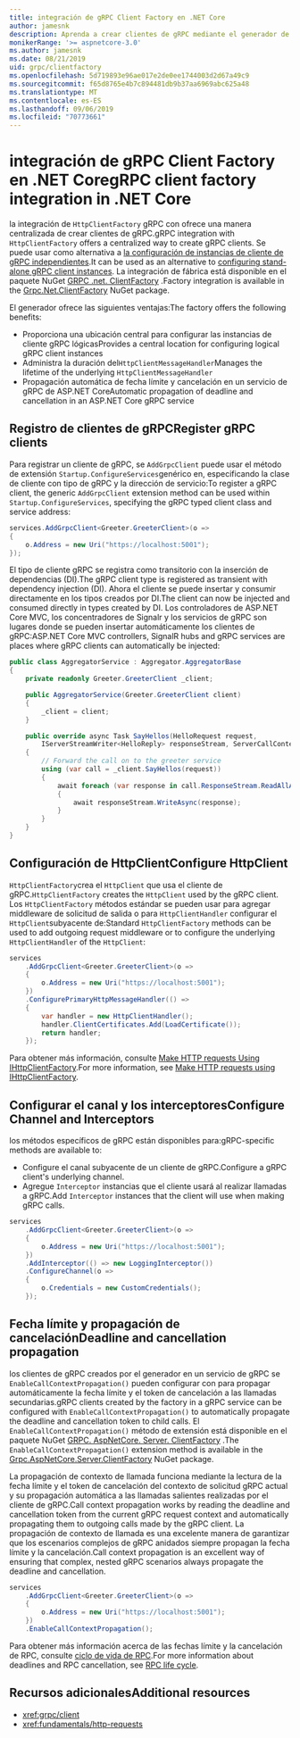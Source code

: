 ```yaml
---
title: integración de gRPC Client Factory en .NET Core
author: jamesnk
description: Aprenda a crear clientes de gRPC mediante el generador de cliente.
monikerRange: '>= aspnetcore-3.0'
ms.author: jamesnk
ms.date: 08/21/2019
uid: grpc/clientfactory
ms.openlocfilehash: 5d719893e96ae017e2de0ee1744003d2d67a49c9
ms.sourcegitcommit: f65d8765e4b7c894481db9b37aa6969abc625a48
ms.translationtype: MT
ms.contentlocale: es-ES
ms.lasthandoff: 09/06/2019
ms.locfileid: "70773661"
---
```

# <a name="grpc-client-factory-integration-in-net-core"></a><span data-ttu-id="bca93-103">integración de gRPC Client Factory en .NET Core</span><span class="sxs-lookup"><span data-stu-id="bca93-103">gRPC client factory integration in .NET Core</span></span>

<span data-ttu-id="bca93-104">la integración de `HttpClientFactory` gRPC con ofrece una manera centralizada de crear clientes de gRPC.</span><span class="sxs-lookup"><span data-stu-id="bca93-104">gRPC integration with `HttpClientFactory` offers a centralized way to create gRPC clients.</span></span> <span data-ttu-id="bca93-105">Se puede usar como alternativa a [la configuración de instancias de cliente de gRPC independientes](xref:grpc/client).</span><span class="sxs-lookup"><span data-stu-id="bca93-105">It can be used as an alternative to [configuring stand-alone gRPC client instances](xref:grpc/client).</span></span> <span data-ttu-id="bca93-106">La integración de fábrica está disponible en el paquete NuGet [GRPC .net. ClientFactory](https://www.nuget.org/packages/Grpc.Net.ClientFactory) .</span><span class="sxs-lookup"><span data-stu-id="bca93-106">Factory integration is available in the [Grpc.Net.ClientFactory](https://www.nuget.org/packages/Grpc.Net.ClientFactory) NuGet package.</span></span>

<span data-ttu-id="bca93-107">El generador ofrece las siguientes ventajas:</span><span class="sxs-lookup"><span data-stu-id="bca93-107">The factory offers the following benefits:</span></span>

* <span data-ttu-id="bca93-108">Proporciona una ubicación central para configurar las instancias de cliente gRPC lógicas</span><span class="sxs-lookup"><span data-stu-id="bca93-108">Provides a central location for configuring logical gRPC client instances</span></span>
* <span data-ttu-id="bca93-109">Administra la duración del`HttpClientMessageHandler`</span><span class="sxs-lookup"><span data-stu-id="bca93-109">Manages the lifetime of the underlying `HttpClientMessageHandler`</span></span>
* <span data-ttu-id="bca93-110">Propagación automática de fecha límite y cancelación en un servicio de gRPC de ASP.NET Core</span><span class="sxs-lookup"><span data-stu-id="bca93-110">Automatic propagation of deadline and cancellation in an ASP.NET Core gRPC service</span></span>

## <a name="register-grpc-clients"></a><span data-ttu-id="bca93-111">Registro de clientes de gRPC</span><span class="sxs-lookup"><span data-stu-id="bca93-111">Register gRPC clients</span></span>

<span data-ttu-id="bca93-112">Para registrar un cliente de gRPC, se `AddGrpcClient` puede usar el método de extensión `Startup.ConfigureServices`genérico en, especificando la clase de cliente con tipo de gRPC y la dirección de servicio:</span><span class="sxs-lookup"><span data-stu-id="bca93-112">To register a gRPC client, the generic `AddGrpcClient` extension method can be used within `Startup.ConfigureServices`, specifying the gRPC typed client class and service address:</span></span>

```csharp
services.AddGrpcClient<Greeter.GreeterClient>(o =>
{
    o.Address = new Uri("https://localhost:5001");
});
```

<span data-ttu-id="bca93-113">El tipo de cliente gRPC se registra como transitorio con la inserción de dependencias (DI).</span><span class="sxs-lookup"><span data-stu-id="bca93-113">The gRPC client type is registered as transient with dependency injection (DI).</span></span> <span data-ttu-id="bca93-114">Ahora el cliente se puede insertar y consumir directamente en los tipos creados por DI.</span><span class="sxs-lookup"><span data-stu-id="bca93-114">The client can now be injected and consumed directly in types created by DI.</span></span> <span data-ttu-id="bca93-115">Los controladores de ASP.NET Core MVC, los concentradores de Signalr y los servicios de gRPC son lugares donde se pueden insertar automáticamente los clientes de gRPC:</span><span class="sxs-lookup"><span data-stu-id="bca93-115">ASP.NET Core MVC controllers, SignalR hubs and gRPC services are places where gRPC clients can automatically be injected:</span></span>

```csharp
public class AggregatorService : Aggregator.AggregatorBase
{
    private readonly Greeter.GreeterClient _client;

    public AggregatorService(Greeter.GreeterClient client)
    {
        _client = client;
    }

    public override async Task SayHellos(HelloRequest request,
        IServerStreamWriter<HelloReply> responseStream, ServerCallContext context)
    {
        // Forward the call on to the greeter service
        using (var call = _client.SayHellos(request))
        {
            await foreach (var response in call.ResponseStream.ReadAllAsync())
            {
                await responseStream.WriteAsync(response);
            }
        }
    }
}
```

## <a name="configure-httpclient"></a><span data-ttu-id="bca93-116">Configuración de HttpClient</span><span class="sxs-lookup"><span data-stu-id="bca93-116">Configure HttpClient</span></span>

<span data-ttu-id="bca93-117">`HttpClientFactory`crea el `HttpClient` que usa el cliente de gRPC.</span><span class="sxs-lookup"><span data-stu-id="bca93-117">`HttpClientFactory` creates the `HttpClient` used by the gRPC client.</span></span> <span data-ttu-id="bca93-118">Los `HttpClientFactory` métodos estándar se pueden usar para agregar middleware de solicitud de salida o para `HttpClientHandler` configurar el `HttpClient`subyacente de:</span><span class="sxs-lookup"><span data-stu-id="bca93-118">Standard `HttpClientFactory` methods can be used to add outgoing request middleware or to configure the underlying `HttpClientHandler` of the `HttpClient`:</span></span>

```csharp
services
    .AddGrpcClient<Greeter.GreeterClient>(o =>
    {
        o.Address = new Uri("https://localhost:5001");
    })
    .ConfigurePrimaryHttpMessageHandler(() =>
    {
        var handler = new HttpClientHandler();
        handler.ClientCertificates.Add(LoadCertificate());
        return handler;
    });
```

<span data-ttu-id="bca93-119">Para obtener más información, consulte [Make HTTP requests Using IHttpClientFactory](xref:fundamentals/http-requests).</span><span class="sxs-lookup"><span data-stu-id="bca93-119">For more information, see [Make HTTP requests using IHttpClientFactory](xref:fundamentals/http-requests).</span></span>

## <a name="configure-channel-and-interceptors"></a><span data-ttu-id="bca93-120">Configurar el canal y los interceptores</span><span class="sxs-lookup"><span data-stu-id="bca93-120">Configure Channel and Interceptors</span></span>

<span data-ttu-id="bca93-121">los métodos específicos de gRPC están disponibles para:</span><span class="sxs-lookup"><span data-stu-id="bca93-121">gRPC-specific methods are available to:</span></span>

* <span data-ttu-id="bca93-122">Configure el canal subyacente de un cliente de gRPC.</span><span class="sxs-lookup"><span data-stu-id="bca93-122">Configure a gRPC client's underlying channel.</span></span>
* <span data-ttu-id="bca93-123">Agregue `Interceptor` instancias que el cliente usará al realizar llamadas a gRPC.</span><span class="sxs-lookup"><span data-stu-id="bca93-123">Add `Interceptor` instances that the client will use when making gRPC calls.</span></span>

```csharp
services
    .AddGrpcClient<Greeter.GreeterClient>(o =>
    {
        o.Address = new Uri("https://localhost:5001");
    })
    .AddInterceptor(() => new LoggingInterceptor())
    .ConfigureChannel(o =>
    {
        o.Credentials = new CustomCredentials();
    });
```

## <a name="deadline-and-cancellation-propagation"></a><span data-ttu-id="bca93-124">Fecha límite y propagación de cancelación</span><span class="sxs-lookup"><span data-stu-id="bca93-124">Deadline and cancellation propagation</span></span>

<span data-ttu-id="bca93-125">los clientes de gRPC creados por el generador en un servicio de gRPC se `EnableCallContextPropagation()` pueden configurar con para propagar automáticamente la fecha límite y el token de cancelación a las llamadas secundarias.</span><span class="sxs-lookup"><span data-stu-id="bca93-125">gRPC clients created by the factory in a gRPC service can be configured with `EnableCallContextPropagation()` to automatically propagate the deadline and cancellation token to child calls.</span></span> <span data-ttu-id="bca93-126">El `EnableCallContextPropagation()` método de extensión está disponible en el paquete NuGet [GRPC. AspNetCore. Server. ClientFactory](https://www.nuget.org/packages/Grpc.AspNetCore.Server.ClientFactory) .</span><span class="sxs-lookup"><span data-stu-id="bca93-126">The `EnableCallContextPropagation()` extension method is available in the [Grpc.AspNetCore.Server.ClientFactory](https://www.nuget.org/packages/Grpc.AspNetCore.Server.ClientFactory) NuGet package.</span></span>

<span data-ttu-id="bca93-127">La propagación de contexto de llamada funciona mediante la lectura de la fecha límite y el token de cancelación del contexto de solicitud gRPC actual y su propagación automática a las llamadas salientes realizadas por el cliente de gRPC.</span><span class="sxs-lookup"><span data-stu-id="bca93-127">Call context propagation works by reading the deadline and cancellation token from the current gRPC request context and automatically propagating them to outgoing calls made by the gRPC client.</span></span> <span data-ttu-id="bca93-128">La propagación de contexto de llamada es una excelente manera de garantizar que los escenarios complejos de gRPC anidados siempre propagan la fecha límite y la cancelación.</span><span class="sxs-lookup"><span data-stu-id="bca93-128">Call context propagation is an excellent way of ensuring that complex, nested gRPC scenarios always propagate the deadline and cancellation.</span></span>

```csharp
services
    .AddGrpcClient<Greeter.GreeterClient>(o =>
    {
        o.Address = new Uri("https://localhost:5001");
    })
    .EnableCallContextPropagation();
```

<span data-ttu-id="bca93-129">Para obtener más información acerca de las fechas límite y la cancelación de RPC, consulte [ciclo de vida de RPC](https://www.grpc.io/docs/guides/concepts/#rpc-life-cycle).</span><span class="sxs-lookup"><span data-stu-id="bca93-129">For more information about deadlines and RPC cancellation, see [RPC life cycle](https://www.grpc.io/docs/guides/concepts/#rpc-life-cycle).</span></span>

## <a name="additional-resources"></a><span data-ttu-id="bca93-130">Recursos adicionales</span><span class="sxs-lookup"><span data-stu-id="bca93-130">Additional resources</span></span>

* <xref:grpc/client>
* <xref:fundamentals/http-requests>
